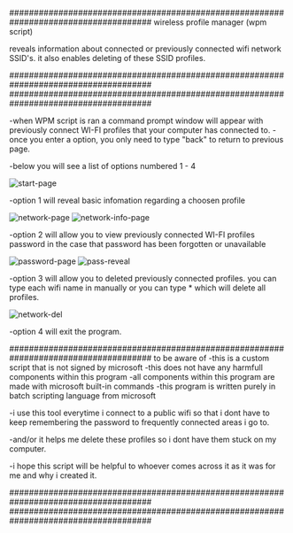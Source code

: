 #####################################################################################
wireless profile manager (wpm script) 

reveals information about connected or previously 
connected wifi network SSID's. it also enables deleting of these SSID profiles.

#####################################################################################
#####################################################################################

-when WPM script is ran a command prompt window will appear with previously connect WI-FI profiles that your computer has connected to. 
-once you enter a option, you only need to type "back" to return to previous page.


-below you will see a list of options numbered 1 - 4

![start-page](https://user-images.githubusercontent.com/52839097/145103913-c2569c22-d262-46b9-9b5f-009fe41bd45d.PNG)


-option 1 will reveal basic infomation regarding a choosen profile

![network-page](https://user-images.githubusercontent.com/52839097/145103935-0b1d0e23-f982-443e-9018-5634372e612b.png)
![network-info-page](https://user-images.githubusercontent.com/52839097/145103972-8c097484-5f08-4cb2-ad23-21eed156973a.png)


-option 2 will allow you to view previously connected WI-FI profiles password in the case that password has been forgotten or unavailable 

![password-page](https://user-images.githubusercontent.com/52839097/145103999-e535ba0b-7878-4d7a-95ad-bee58a7e64f0.png)
![pass-reveal](https://user-images.githubusercontent.com/52839097/145104501-48fb2f44-41af-45b6-822d-ea8a8aea5a14.png)



-option 3 will allow you to deleted previously connected profiles. you can type each wifi name in manually or you can type * which will delete all profiles.

![network-del](https://user-images.githubusercontent.com/52839097/145104522-bbc86066-34fb-44ff-aead-d54181ae2108.png)



-option 4 will exit the program. 


#####################################################################################
to be aware of
-this is a custom script that is not signed by microsoft 
-this does not have any harmfull components within this program
-all components within this program are made with microsoft built-in commands 
-this program is written purely in batch scripting language from microsoft

-i use this tool everytime i connect to a public wifi so that i dont have to keep remembering the password to frequently connected areas i go to.

-and/or it helps me delete these profiles so i dont have them stuck on my computer.

-i hope this script will be helpful to whoever comes across it as it was for me and why i created it. 

#####################################################################################
#####################################################################################
